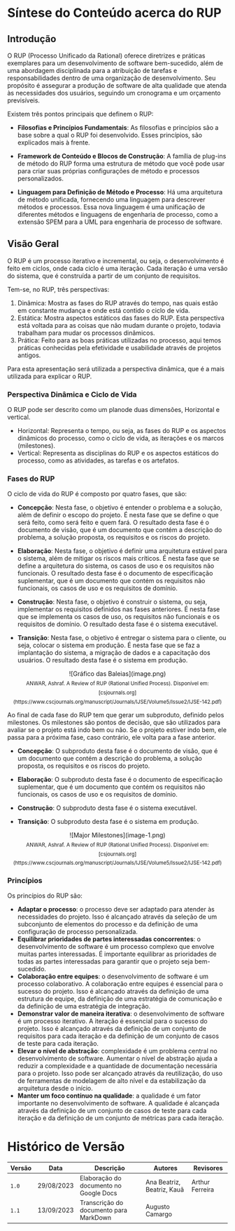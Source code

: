 # Síntese do Conteúdo acerca do RUP

## Introdução

O RUP (Processo Unificado da Rational) oferece diretrizes e práticas exemplares para um desenvolvimento de software bem-sucedido, além de uma abordagem disciplinada para a atribuição de tarefas e responsabilidades dentro de uma organização de desenvolvimento. Seu propósito é assegurar a produção de software de alta qualidade que atenda às necessidades dos usuários, seguindo um cronograma e um orçamento previsíveis.

Existem três pontos principais que definem o RUP:

- **Filosofias e Princípios Fundamentais**: 
  As filosofias e princípios são a base sobre a qual o RUP foi desenvolvido. Esses princípios, são explicados mais à frente.

- **Framework de Conteúdo e Blocos de Construção**: 
  A família de plug-ins de método do RUP forma uma estrutura de método que você pode usar para criar suas próprias configurações de método e processos personalizados.

- **Linguagem para Definição de Método e Processo**: 
  Há uma arquitetura de método unificada, fornecendo uma linguagem para descrever métodos e processos. Essa nova linguagem é uma unificação de diferentes métodos e linguagens de engenharia de processo, como a extensão SPEM para a UML para engenharia de processo de software.

## Visão Geral

O RUP é um processo iterativo e incremental, ou seja, o desenvolvimento é feito em ciclos, onde cada ciclo é uma iteração. Cada iteração é uma versão do sistema, que é construída a partir de um conjunto de requisitos. 

Tem-se, no RUP, três perspectivas:

1. Dinâmica: Mostra as fases do RUP através do tempo, nas quais estão em constante mudança e onde está contido o ciclo de vida.
2. Estática: Mostra aspectos estáticos das fases do RUP. Esta perspectiva está voltada para as coisas  que não mudam durante o projeto, todavia trabalham para mudar os processos dinâmicos.
3. Prática: Feito para as boas práticas utilizadas no processo, aqui temos práticas conhecidas pela efetividade e usabilidade através de projetos antigos.

Para esta apresentação será utilizada a perspectiva dinâmica, que é a mais utilizada para explicar o RUP.

### Perspectiva Dinâmica e Ciclo de Vida

O RUP pode ser descrito como um planode duas dimensões, Horizontal e vertical.

- Horizontal: Representa o tempo, ou seja, as fases do RUP e os aspectos dinâmicos do processo, como o ciclo de vida, as iterações e os marcos (milestones).
- Vertical: Representa as disciplinas do RUP e os aspectos estáticos do processo, como as atividades, as tarefas e os artefatos.

### Fases do RUP

O ciclo de vida do RUP é composto por quatro fases, que são:

- **Concepção**: Nesta fase, o objetivo é entender o problema e a solução, além de definir o escopo do projeto. É nesta fase que se define o que será feito, como será feito e quem fará. O resultado desta fase é o documento de visão, que é um documento que contém a descrição do problema, a solução proposta, os requisitos e os riscos do projeto.

- **Elaboração**: Nesta fase, o objetivo é definir uma arquitetura estável para o sistema, além de mitigar os riscos mais críticos. É nesta fase que se define a arquitetura do sistema, os casos de uso e os requisitos não funcionais. O resultado desta fase é o documento de especificação suplementar, que é um documento que contém os requisitos não funcionais, os casos de uso e os requisitos de domínio.

- **Construção**: Nesta fase, o objetivo é construir o sistema, ou seja, implementar os requisitos definidos nas fases anteriores. É nesta fase que se implementa os casos de uso, os requisitos não funcionais e os requisitos de domínio. O resultado desta fase é o sistema executável.

- **Transição**: Nesta fase, o objetivo é entregar o sistema para o cliente, ou seja, colocar o sistema em produção. É nesta fase que se faz a implantação do sistema, a migração de dados e a capacitação dos usuários. O resultado desta fase é o sistema em produção.
  
<center>
![Gráfico das Baleias](image.png)<br>
<sub>ANWAR, Ashraf. A Review of RUP (Rational Unified Process). Disponível em: [csjournals.org](https://www.cscjournals.org/manuscript/Journals/IJSE/Volume5/Issue2/IJSE-142.pdf)</sub>
</center>

Ao final de cada fase do RUP tem que gerar um subproduto, definido pelos milestones. Os milestones são pontos de decisão, que são utilizados para avaliar se o projeto está indo bem ou não. Se o projeto estiver indo bem, ele passa para a próxima fase, caso contrário, ele volta para a fase anterior.

- **Concepção**: O subproduto desta fase é o documento de visão, que é um documento que contém a descrição do problema, a solução proposta, os requisitos e os riscos do projeto.

- **Elaboração**: O subproduto desta fase é o documento de especificação suplementar, que é um documento que contém os requisitos não funcionais, os casos de uso e os requisitos de domínio.

- **Construção**: O subproduto desta fase é o sistema executável.

- **Transição**: O subproduto desta fase é o sistema em produção.

<center>
![Major Milestones](image-1.png)<br>
<sub>ANWAR, Ashraf. A Review of RUP (Rational Unified Process). Disponível em: [csjournals.org](https://www.cscjournals.org/manuscript/Journals/IJSE/Volume5/Issue2/IJSE-142.pdf)</sub>
</center>

### Princípios

Os princípios do RUP são:

- **Adaptar o processo**: o processo deve ser adaptado para atender às necessidades do projeto. Isso é alcançado através da seleção de um subconjunto de elementos do processo e da definição de uma configuração de processo personalizada.
- **Equilibrar prioridades de partes interessadas concorrentes**: o desenvolvimento de software é um processo complexo que envolve muitas partes interessadas. É importante equilibrar as prioridades de todas as partes interessadas para garantir que o projeto seja bem-sucedido.
- **Colaboração entre equipes**: o desenvolvimento de software é um processo colaborativo. A colaboração entre equipes é essencial para o sucesso do projeto. Isso é alcançado através da definição de uma estrutura de equipe, da definição de uma estratégia de comunicação e da definição de uma estratégia de integração.
- **Demonstrar valor de maneira iterativa**: o desenvolvimento de software é um processo iterativo. A iteração é essencial para o sucesso do projeto. Isso é alcançado através da definição de um conjunto de requisitos para cada iteração e da definição de um conjunto de casos de teste para cada iteração.
- **Elevar o nível de abstração**: complexidade é um problema central no desenvolvimento de software. Aumentar o nível de abstração ajuda a reduzir a complexidade e a quantidade de documentação necessária para o projeto. Isso pode ser alcançado através da reutilização, do uso de ferramentas de modelagem de alto nível e da estabilização da arquitetura desde o início.
- **Manter um foco contínuo na qualidade**: a qualidade é um fator importante no desenvolvimento de software. A qualidade é alcançada através da definição de um conjunto de casos de teste para cada iteração e da definição de um conjunto de métricas para cada iteração.


# Histórico de Versão

| Versão | Data       | Descrição                              | Autores                    | Revisores       |
| ------ | ---------- | -------------------------------------- | -------------------------- | --------------- |
| `1.0`  | 29/08/2023 | Elaboração do documento no Google Docs | Ana Beatriz, Beatriz, Kauã | Arthur Ferreira |
| `1.1`  | 13/09/2023 | Transcrição do documento para MarkDown | Augusto Camargo            |                 |